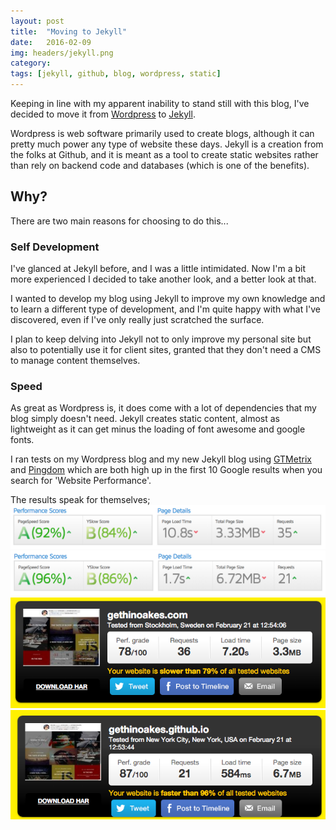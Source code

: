 ```yaml
---
layout: post
title:  "Moving to Jekyll"
date:   2016-02-09
img: headers/jekyll.png
category:
tags: [jekyll, github, blog, wordpress, static]
---
```


Keeping in line with my apparent inability to stand still with this blog, I've decided to move it from [Wordpress](https://wordpress.org/) to [Jekyll](https://jekyllrb.com/).

Wordpress is web software primarily used to create blogs, although it can pretty much power any type of website these days. Jekyll is a creation from the folks at Github, and it is meant as a tool to create static websites rather than rely on backend code and databases (which is one of the benefits).

## Why?
There are two main reasons for choosing to do this...

### Self Development
I've glanced at Jekyll before, and I was a little intimidated. Now I'm a bit more experienced I decided to take another look, and a better look at that. 

I wanted to develop my blog using Jekyll to improve my own knowledge and to learn a different type of development, and I'm quite happy with what I've discovered, even if I've only really just scratched the surface.

I plan to keep delving into Jekyll not to only improve my personal site but also to potentially use it for client sites, granted that they don't need a CMS to manage content themselves.

### Speed
As great as Wordpress is, it does come with a lot of dependencies that my blog simply doesn't need. Jekyll creates static content, almost as lightweight as it can get minus the loading of font awesome and google fonts.

I ran tests on my Wordpress blog and my new Jekyll blog using [GTMetrix]() and [Pingdom]() which are both high up in the first 10 Google results when you search for 'Website Performance'.

The results speak for themselves;
![GTMetrix WordPress Test](/img/posts/performance_wordpress1.png)
![GTMetrix Jekyll Test](/img/posts/performance_jekyll1.png)
![Pingdom WordPress Test](/img/posts/performance_wordpress2.png)
![Pingdom Jekyll Test](/img/posts/performance_jekyll2.png)